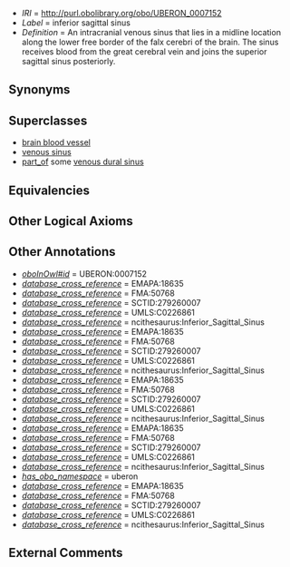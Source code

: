  * *IRI* = http://purl.obolibrary.org/obo/UBERON_0007152
 * *Label* = inferior sagittal sinus
 * *Definition* = An intracranial venous sinus that lies in a midline location along the lower free border of the falx cerebri of the brain. The sinus receives blood from the great cerebral vein and joins the superior sagittal sinus posteriorly.

## Synonyms


## Superclasses

 * [brain blood vessel](../../UBERON/99/UBERON_0003499.md)
 * [venous sinus](../../UBERON/15/UBERON_0006615.md)
 * [part_of](../../BFO/50/BFO_0000050.md) some [venous dural sinus](../../UBERON/86/UBERON_0005486.md)

## Equivalencies


## Other Logical Axioms


## Other Annotations

 * *[oboInOwl#id](../../id/oboInOwl#id.md)* = UBERON:0007152
 * *[database_cross_reference](../../ef/oboInOwl#hasDbXref.md)* = EMAPA:18635
 * *[database_cross_reference](../../ef/oboInOwl#hasDbXref.md)* = FMA:50768
 * *[database_cross_reference](../../ef/oboInOwl#hasDbXref.md)* = SCTID:279260007
 * *[database_cross_reference](../../ef/oboInOwl#hasDbXref.md)* = UMLS:C0226861
 * *[database_cross_reference](../../ef/oboInOwl#hasDbXref.md)* = ncithesaurus:Inferior_Sagittal_Sinus
 * *[database_cross_reference](../../ef/oboInOwl#hasDbXref.md)* = EMAPA:18635
 * *[database_cross_reference](../../ef/oboInOwl#hasDbXref.md)* = FMA:50768
 * *[database_cross_reference](../../ef/oboInOwl#hasDbXref.md)* = SCTID:279260007
 * *[database_cross_reference](../../ef/oboInOwl#hasDbXref.md)* = UMLS:C0226861
 * *[database_cross_reference](../../ef/oboInOwl#hasDbXref.md)* = ncithesaurus:Inferior_Sagittal_Sinus
 * *[database_cross_reference](../../ef/oboInOwl#hasDbXref.md)* = EMAPA:18635
 * *[database_cross_reference](../../ef/oboInOwl#hasDbXref.md)* = FMA:50768
 * *[database_cross_reference](../../ef/oboInOwl#hasDbXref.md)* = SCTID:279260007
 * *[database_cross_reference](../../ef/oboInOwl#hasDbXref.md)* = UMLS:C0226861
 * *[database_cross_reference](../../ef/oboInOwl#hasDbXref.md)* = ncithesaurus:Inferior_Sagittal_Sinus
 * *[database_cross_reference](../../ef/oboInOwl#hasDbXref.md)* = EMAPA:18635
 * *[database_cross_reference](../../ef/oboInOwl#hasDbXref.md)* = FMA:50768
 * *[database_cross_reference](../../ef/oboInOwl#hasDbXref.md)* = SCTID:279260007
 * *[database_cross_reference](../../ef/oboInOwl#hasDbXref.md)* = UMLS:C0226861
 * *[database_cross_reference](../../ef/oboInOwl#hasDbXref.md)* = ncithesaurus:Inferior_Sagittal_Sinus
 * *[has_obo_namespace](../../ce/oboInOwl#hasOBONamespace.md)* = uberon
 * *[database_cross_reference](../../ef/oboInOwl#hasDbXref.md)* = EMAPA:18635
 * *[database_cross_reference](../../ef/oboInOwl#hasDbXref.md)* = FMA:50768
 * *[database_cross_reference](../../ef/oboInOwl#hasDbXref.md)* = SCTID:279260007
 * *[database_cross_reference](../../ef/oboInOwl#hasDbXref.md)* = UMLS:C0226861
 * *[database_cross_reference](../../ef/oboInOwl#hasDbXref.md)* = ncithesaurus:Inferior_Sagittal_Sinus

## External Comments

